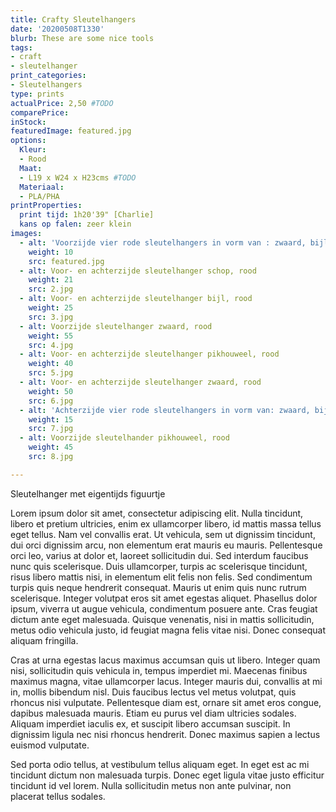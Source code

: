 ```yaml
---
title: Crafty Sleutelhangers
date: '20200508T1330'
blurb: These are some nice tools
tags:
- craft
- sleutelhanger
print_categories:
- Sleutelhangers
type: prints
actualPrice: 2,50 #TODO
comparePrice: 
inStock:
featuredImage: featured.jpg 
options:
  Kleur:
  - Rood
  Maat:
  - L19 x W24 x H23cms #TODO
  Materiaal:
  - PLA/PHA
printProperties:
  print tijd: 1h20'39" [Charlie]
  kans op falen: zeer klein 
images:
  - alt: 'Voorzijde vier rode sleutelhangers in vorm van : zwaard, bijl, schop, pikhouweel'
    weight: 10
    src: featured.jpg
  - alt: Voor- en achterzijde sleutelhanger schop, rood
    weight: 21 
    src: 2.jpg
  - alt: Voor- en achterzijde sleutelhanger bijl, rood
    weight: 25 
    src: 3.jpg
  - alt: Voorzijde sleutelhanger zwaard, rood
    weight: 55
    src: 4.jpg
  - alt: Voor- en achterzijde sleutelhanger pikhouweel, rood
    weight: 40
    src: 5.jpg
  - alt: Voor- en achterzijde sleutelhanger zwaard, rood
    weight: 50
    src: 6.jpg
  - alt: 'Achterzijde vier rode sleutelhangers in vorm van: zwaard, bijl, schop, pikhouweel'
    weight: 15
    src: 7.jpg
  - alt: Voorzijde sleutelhander pikhouweel, rood
    weight: 45
    src: 8.jpg

---
```

Sleutelhanger met eigentijds figuurtje 

Lorem ipsum dolor sit amet, consectetur adipiscing elit. Nulla tincidunt, libero et pretium ultricies, enim ex ullamcorper libero, id mattis massa tellus eget tellus. Nam vel convallis erat. Ut vehicula, sem ut dignissim tincidunt, dui orci dignissim arcu, non elementum erat mauris eu mauris. Pellentesque orci leo, varius at dolor et, laoreet sollicitudin dui. Sed interdum faucibus nunc quis scelerisque. Duis ullamcorper, turpis ac scelerisque tincidunt, risus libero mattis nisi, in elementum elit felis non felis. Sed condimentum turpis quis neque hendrerit consequat. Mauris ut enim quis nunc rutrum scelerisque. Integer volutpat eros sit amet egestas aliquet. Phasellus dolor ipsum, viverra ut augue vehicula, condimentum posuere ante. Cras feugiat dictum ante eget malesuada. Quisque venenatis, nisi in mattis sollicitudin, metus odio vehicula justo, id feugiat magna felis vitae nisi. Donec consequat aliquam fringilla.

Cras at urna egestas lacus maximus accumsan quis ut libero. Integer quam nisi, sollicitudin quis vehicula in, tempus imperdiet mi. Maecenas finibus maximus magna, vitae ullamcorper lacus. Integer mauris dui, convallis at mi in, mollis bibendum nisl. Duis faucibus lectus vel metus volutpat, quis rhoncus nisi vulputate. Pellentesque diam est, ornare sit amet eros congue, dapibus malesuada mauris. Etiam eu purus vel diam ultricies sodales. Aliquam imperdiet iaculis ex, et suscipit libero accumsan suscipit. In dignissim ligula nec nisi rhoncus hendrerit. Donec maximus sapien a lectus euismod vulputate.

Sed porta odio tellus, at vestibulum tellus aliquam eget. In eget est ac mi tincidunt dictum non malesuada turpis. Donec eget ligula vitae justo efficitur tincidunt id vel lorem. Nulla sollicitudin metus non ante pulvinar, non placerat tellus sodales.


